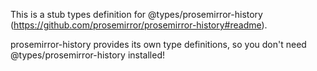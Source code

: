 This is a stub types definition for @types/prosemirror-history (https://github.com/prosemirror/prosemirror-history#readme).

prosemirror-history provides its own type definitions, so you don't need @types/prosemirror-history installed!